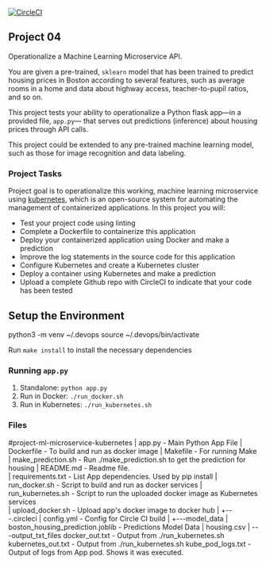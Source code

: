 [![CircleCI](https://circleci.com/gh/tomjoseph/project-ml-microservice-kubernetes.svg?style=svg)](https://circleci.com/gh/tomjoseph/project-ml-microservice-kubernetes)


## Project 04

Operationalize a Machine Learning Microservice API. 

You are given a pre-trained, `sklearn` model that has been trained to predict housing prices in Boston according to several features, such as average rooms in a home and data about highway access, teacher-to-pupil ratios, and so on. 

This project tests your ability to operationalize a Python flask app—in a provided file, `app.py`— that serves out predictions (inference) about housing prices through API calls. 

This project could be extended to any pre-trained machine learning model, such as those for image recognition and data labeling.


### Project Tasks
Project goal is to operationalize this working, machine learning microservice using [kubernetes](https://kubernetes.io/), which is an open-source system for automating the management of containerized applications. In this project you will:

* Test your project code using linting
* Complete a Dockerfile to containerize this application
* Deploy your containerized application using Docker and make a prediction
* Improve the log statements in the source code for this application
* Configure Kubernetes and create a Kubernetes cluster
* Deploy a container using Kubernetes and make a prediction
* Upload a complete Github repo with CircleCI to indicate that your code has been tested

## Setup the Environment

python3 -m venv ~/.devops
source ~/.devops/bin/activate

Run `make install` to install the necessary dependencies

### Running `app.py`

1. Standalone:  `python app.py`
2. Run in Docker:  `./run_docker.sh`
3. Run in Kubernetes:  `./run_kubernetes.sh`


### Files

#project-ml-microservice-kubernetes
        |   app.py                                     - Main Python App File
        |   Dockerfile                                 - To build and run as docker image 
        |   Makefile                                   - For running Make    
        |   make_prediction.sh                         - Run ./make_prediction.sh to get the prediction for housing
        |   README.md                                  - Readme file.     
        |   requirements.txt                           - List App dependencies. Used by pip install
        |   run_docker.sh                              - Script to build and run as docker services
        |   run_kubernetes.sh                          - Script to run the uploaded docker image as Kubernetes services  
        |   upload_docker.sh                           - Upload app's docker image to docker hub
        |
        +---.circleci
        |       config.yml                             - Config for Circle CI build 
        |
        +---model_data
        |       boston_housing_prediction.joblib       - Predictions Model Data
        |       housing.csv
        |
        \---output_txt_files
                docker_out.txt                         - Output from ./run_kubernetes.sh 
                kubernetes_out.txt                     - Output from ./run_kubernetes.sh
                kube_pod_logs.txt                      - Output of logs from App pod. Shows it was executed.